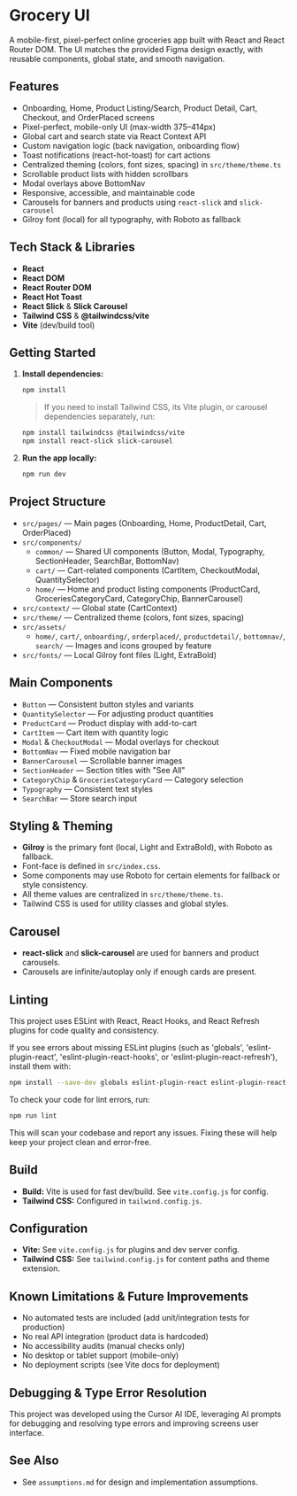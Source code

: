 #  Grocery UI

A mobile-first, pixel-perfect online groceries app built with React and React Router DOM. The UI matches the provided Figma design exactly, with reusable components, global state, and smooth navigation.

## Features
- Onboarding, Home, Product Listing/Search, Product Detail, Cart, Checkout, and OrderPlaced screens
- Pixel-perfect, mobile-only UI (max-width 375–414px)
- Global cart and search state via React Context API
- Custom navigation logic (back navigation, onboarding flow)
- Toast notifications (react-hot-toast) for cart actions
- Centralized theming (colors, font sizes, spacing) in `src/theme/theme.ts`
- Scrollable product lists with hidden scrollbars
- Modal overlays above BottomNav
- Responsive, accessible, and maintainable code
- Carousels for banners and products using `react-slick` and `slick-carousel`
- Gilroy font (local) for all typography, with Roboto as fallback

## Tech Stack & Libraries
- **React**
- **React DOM**
- **React Router DOM**
- **React Hot Toast**
- **React Slick** & **Slick Carousel**
- **Tailwind CSS** & **@tailwindcss/vite**
- **Vite** (dev/build tool)

## Getting Started
1. **Install dependencies:**
   ```bash
   npm install
   ```
   > If you need to install Tailwind CSS, its Vite plugin, or carousel dependencies separately, run:
   ```bash
   npm install tailwindcss @tailwindcss/vite
   npm install react-slick slick-carousel
   ```
2. **Run the app locally:**
   ```bash
   npm run dev
   ```

## Project Structure
- `src/pages/` — Main pages (Onboarding, Home, ProductDetail, Cart, OrderPlaced)
- `src/components/`
  - `common/` — Shared UI components (Button, Modal, Typography, SectionHeader, SearchBar, BottomNav)
  - `cart/` — Cart-related components (CartItem, CheckoutModal, QuantitySelector)
  - `home/` — Home and product listing components (ProductCard, GroceriesCategoryCard, CategoryChip, BannerCarousel)
- `src/context/` — Global state (CartContext)
- `src/theme/` — Centralized theme (colors, font sizes, spacing)
- `src/assets/`
  - `home/`, `cart/`, `onboarding/`, `orderplaced/`, `productdetail/`, `bottomnav/`, `search/` — Images and icons grouped by feature
- `src/fonts/` — Local Gilroy font files (Light, ExtraBold)

## Main Components
- `Button` — Consistent button styles and variants
- `QuantitySelector` — For adjusting product quantities
- `ProductCard` — Product display with add-to-cart
- `CartItem` — Cart item with quantity logic
- `Modal` & `CheckoutModal` — Modal overlays for checkout
- `BottomNav` — Fixed mobile navigation bar
- `BannerCarousel` — Scrollable banner images
- `SectionHeader` — Section titles with "See All"
- `CategoryChip` & `GroceriesCategoryCard` — Category selection
- `Typography` — Consistent text styles
- `SearchBar` — Store search input

## Styling & Theming
- **Gilroy** is the primary font (local, Light and ExtraBold), with Roboto as fallback.
- Font-face is defined in `src/index.css`.
- Some components may use Roboto for certain elements for fallback or style consistency.
- All theme values are centralized in `src/theme/theme.ts`.
- Tailwind CSS is used for utility classes and global styles.

## Carousel
- **react-slick** and **slick-carousel** are used for banners and product carousels.
- Carousels are infinite/autoplay only if enough cards are present.

## Linting

This project uses ESLint with React, React Hooks, and React Refresh plugins for code quality and consistency.

If you see errors about missing ESLint plugins (such as 'globals', 'eslint-plugin-react', 'eslint-plugin-react-hooks', or 'eslint-plugin-react-refresh'), install them with:

```bash
npm install --save-dev globals eslint-plugin-react eslint-plugin-react-hooks eslint-plugin-react-refresh
```

To check your code for lint errors, run:

```bash
npm run lint
```

This will scan your codebase and report any issues. Fixing these will help keep your project clean and error-free.

## Build
- **Build:** Vite is used for fast dev/build. See `vite.config.js` for config.
- **Tailwind CSS:** Configured in `tailwind.config.js`.

## Configuration
- **Vite:** See `vite.config.js` for plugins and dev server config.
- **Tailwind CSS:** See `tailwind.config.js` for content paths and theme extension.

## Known Limitations & Future Improvements
- No automated tests are included (add unit/integration tests for production)
- No real API integration (product data is hardcoded)
- No accessibility audits (manual checks only)
- No desktop or tablet support (mobile-only)
- No deployment scripts (see Vite docs for deployment)

 ## Debugging & Type Error Resolution

This project was developed using the Cursor AI IDE, leveraging AI prompts for debugging and resolving type errors and improving screens user interface.

## See Also
- See `assumptions.md` for design and implementation assumptions.

